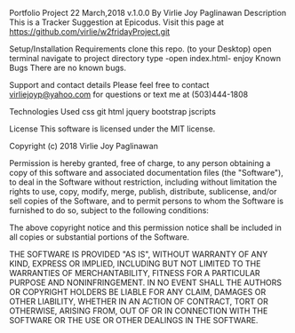 Portfolio Project
22 March,2018 v.1.0.0
By Virlie Joy Paglinawan
Description
This is a Tracker Suggestion at Epicodus. Visit this page at https://github.com/virlie/w2fridayProject.git

Setup/Installation Requirements
clone this repo. (to your Desktop)
open terminal
navigate to project directory
type -open index.html-
enjoy
Known Bugs
There are no known bugs.

Support and contact details
Please feel free to contact virliejoyp@yahoo.com for questions or text me at (503)444-1808

Technologies Used
css git html jquery bootstrap jscripts

License
This software is licensed under the MIT license.

Copyright (c) 2018 Virlie Joy Paglinawan

Permission is hereby granted, free of charge, to any person obtaining a copy of this software and associated documentation files (the "Software"), to deal in the Software without restriction, including without limitation the rights to use, copy, modify, merge, publish, distribute, sublicense, and/or sell copies of the Software, and to permit persons to whom the Software is furnished to do so, subject to the following conditions:

The above copyright notice and this permission notice shall be included in all copies or substantial portions of the Software.

THE SOFTWARE IS PROVIDED "AS IS", WITHOUT WARRANTY OF ANY KIND, EXPRESS OR IMPLIED, INCLUDING BUT NOT LIMITED TO THE WARRANTIES OF MERCHANTABILITY, FITNESS FOR A PARTICULAR PURPOSE AND NONINFRINGEMENT. IN NO EVENT SHALL THE AUTHORS OR COPYRIGHT HOLDERS BE LIABLE FOR ANY CLAIM, DAMAGES OR OTHER LIABILITY, WHETHER IN AN ACTION OF CONTRACT, TORT OR OTHERWISE, ARISING FROM, OUT OF OR IN CONNECTION WITH THE SOFTWARE OR THE USE OR OTHER DEALINGS IN THE SOFTWARE.
